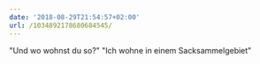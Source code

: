 ```yaml
---
date: '2018-08-29T21:54:57+02:00'
url: /1034892178680684545/
---
```

"Und wo wohnst du so?"
"Ich wohne in einem Sacksammelgebiet"
